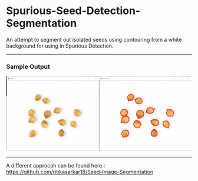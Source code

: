 # Spurious-Seed-Detection-Segmentation

An attempt to segment out isolated seeds using contouring from a white background for using in Spurious Detection.<br>
<hr>
<h3>Sample Output</h3>
<img src="result.png"></img>
<hr>

A different approcah can be found here : https://github.com/ritikasarkar18/Seed-Image-Segmentation

